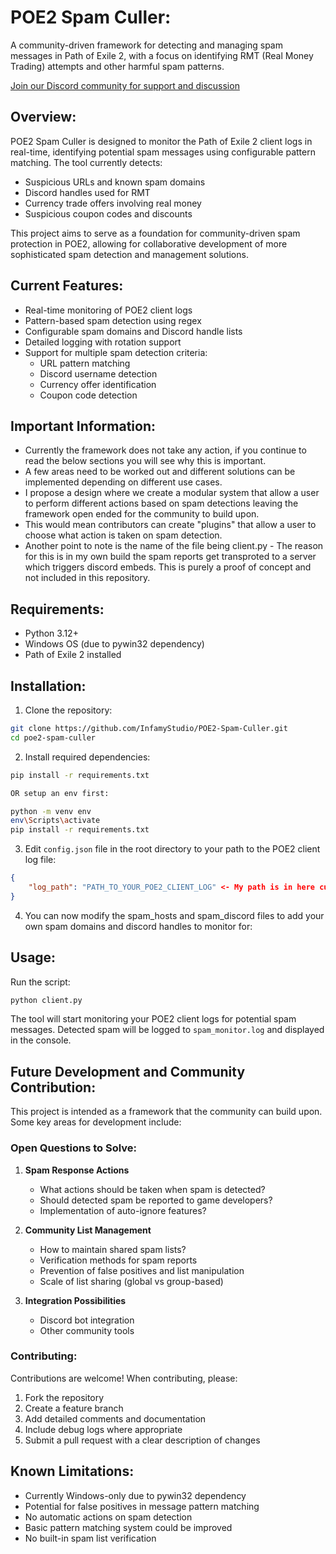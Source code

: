 # POE2 Spam Culler:

A community-driven framework for detecting and managing spam messages in Path of Exile 2, with a focus on identifying RMT (Real Money Trading) attempts and other harmful spam patterns.

[Join our Discord community for support and discussion](https://discord.gg/VDdrpSVpSx)

## Overview:

POE2 Spam Culler is designed to monitor the Path of Exile 2 client logs in real-time, identifying potential spam messages using configurable pattern matching. The tool currently detects:
- Suspicious URLs and known spam domains
- Discord handles used for RMT
- Currency trade offers involving real money
- Suspicious coupon codes and discounts

This project aims to serve as a foundation for community-driven spam protection in POE2, allowing for collaborative development of more sophisticated spam detection and management solutions.

## Current Features:

- Real-time monitoring of POE2 client logs
- Pattern-based spam detection using regex
- Configurable spam domains and Discord handle lists
- Detailed logging with rotation support
- Support for multiple spam detection criteria:
  - URL pattern matching
  - Discord username detection
  - Currency offer identification
  - Coupon code detection


## Important Information:

- Currently the framework does not take any action, if you continue to read the below sections you will see why this is important.
- A few areas need to be worked out and different solutions can be implemented depending on different use cases.
- I propose a design where we create a modular system that allow a user to perform different actions based on spam detections leaving the framework open ended for the community to build upon.
- This would mean contributors can create "plugins" that allow a user to choose what action is taken on spam detection.
- Another point to note is the name of the file being client.py - The reason for this is in my own build the spam reports get transproted to a server which triggers discord embeds. This is purely a proof of concept and not included in this repository.

## Requirements:

- Python 3.12+
- Windows OS (due to pywin32 dependency)
- Path of Exile 2 installed

## Installation:

1. Clone the repository:
```bash
git clone https://github.com/InfamyStudio/POE2-Spam-Culler.git
cd poe2-spam-culler
```

2. Install required dependencies:
```bash
pip install -r requirements.txt

OR setup an env first:

python -m venv env
env\Scripts\activate
pip install -r requirements.txt
```

3. Edit `config.json` file in the root directory to your path to the POE2 client log file:
```json
{
    "log_path": "PATH_TO_YOUR_POE2_CLIENT_LOG" <- My path is in here currently to give guidance
}
```

4. You can now modify the spam_hosts and spam_discord files to add your own spam domains and discord handles to monitor for:

## Usage:

Run the script:
```bash
python client.py
```

The tool will start monitoring your POE2 client logs for potential spam messages. Detected spam will be logged to `spam_monitor.log` and displayed in the console.

## Future Development and Community Contribution:

This project is intended as a framework that the community can build upon. Some key areas for development include:

### Open Questions to Solve:
1. **Spam Response Actions**
   - What actions should be taken when spam is detected?
   - Should detected spam be reported to game developers?
   - Implementation of auto-ignore features?

2. **Community List Management**
   - How to maintain shared spam lists?
   - Verification methods for spam reports
   - Prevention of false positives and list manipulation
   - Scale of list sharing (global vs group-based)

3. **Integration Possibilities**
   - Discord bot integration
   - Other community tools

### Contributing:

Contributions are welcome! When contributing, please:

1. Fork the repository
2. Create a feature branch
3. Add detailed comments and documentation
4. Include debug logs where appropriate
5. Submit a pull request with a clear description of changes

## Known Limitations:

- Currently Windows-only due to pywin32 dependency
- Potential for false positives in message pattern matching
- No automatic actions on spam detection
- Basic pattern matching system could be improved
- No built-in spam list verification